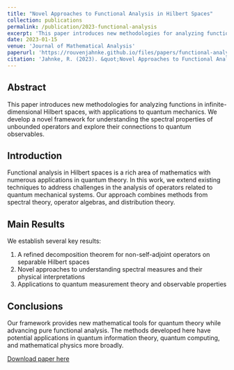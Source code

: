 ```yaml
---
title: "Novel Approaches to Functional Analysis in Hilbert Spaces"
collection: publications
permalink: /publication/2023-functional-analysis
excerpt: 'This paper introduces new methodologies for analyzing functions in infinite-dimensional Hilbert spaces, with applications to quantum mechanics.'
date: 2023-01-15
venue: 'Journal of Mathematical Analysis'
paperurl: 'https://rouvenjahnke.github.io/files/papers/functional-analysis-2023.pdf'
citation: 'Jahnke, R. (2023). &quot;Novel Approaches to Functional Analysis in Hilbert Spaces.&quot; <i>Journal of Mathematical Analysis</i>.'
---
```


## Abstract

This paper introduces new methodologies for analyzing functions in infinite-dimensional Hilbert spaces, with applications to quantum mechanics. We develop a novel framework for understanding the spectral properties of unbounded operators and explore their connections to quantum observables.

## Introduction

Functional analysis in Hilbert spaces is a rich area of mathematics with numerous applications in quantum theory. In this work, we extend existing techniques to address challenges in the analysis of operators related to quantum mechanical systems. Our approach combines methods from spectral theory, operator algebras, and distribution theory.

## Main Results

We establish several key results:

1. A refined decomposition theorem for non-self-adjoint operators on separable Hilbert spaces
2. Novel approaches to understanding spectral measures and their physical interpretations
3. Applications to quantum measurement theory and observable properties

## Conclusions

Our framework provides new mathematical tools for quantum theory while advancing pure functional analysis. The methods developed here have potential applications in quantum information theory, quantum computing, and mathematical physics more broadly.

[Download paper here](https://rouvenjahnke.github.io/files/papers/functional-analysis-2023.pdf)